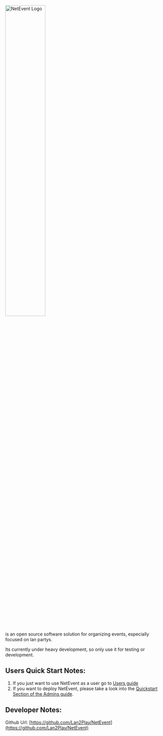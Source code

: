 <img alt="NetEvent Logo" src="logo.svg" width="50%">

is an open source software solution for organizing events, especially focused on lan partys.

Its currently under heavy development, so only use it for testing or development.


## Users Quick Start Notes:
1. If you just want to use NetEvent as a user go to [Users guide](user/start.html) 
2. If you want to deploy NetEvent, please take a look into the [Quickstart Section of the Admins guide](admin/quickstart.html).

## Developer Notes:
Github Url: [https://github.com/Lan2Play/NetEvent](https://github.com/Lan2Play/NetEvent)



